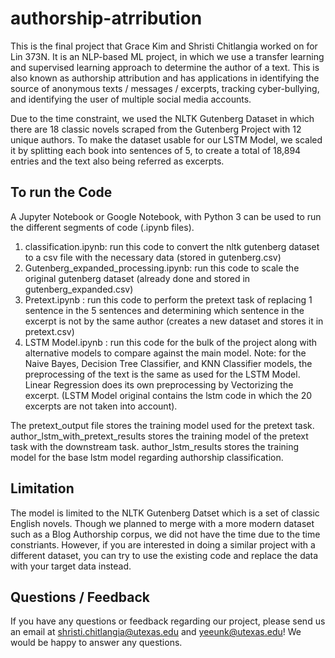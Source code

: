 # authorship-atrribution

This is the final project that Grace Kim and Shristi Chitlangia worked on for Lin 373N. It is an NLP-based ML project, in which we use a transfer learning and supervised learning approach to determine the author of a text. This is also known as authorship attribution and has applications in identifying the source of anonymous texts / messages / excerpts, tracking cyber-bullying, and identifying the user of multiple social media accounts. 

Due to the time constraint, we used the NLTK Gutenberg Dataset in which there are 18 classic novels scraped from the Gutenberg Project with 12 unique authors. To make the dataset usable for our LSTM Model, we scaled it by splitting each book into sentences of 5, to create a total of 18,894 entries and the text also being referred as excerpts. 

## To run the Code
A Jupyter Notebook or Google Notebook, with Python 3 can be used to run the different segments of code (.ipynb files).

1. classification.ipynb: run this code to convert the nltk gutenberg dataset to a csv file with the necessary data (stored in gutenberg.csv)
2. Gutenberg_expanded_processing.ipynb: run this code to scale the original gutenberg dataset (already done and stored in gutenberg_expanded.csv)
3. Pretext.ipynb : run this code to perform the pretext task of replacing 1 sentence in the 5 sentences and determining which sentence in the excerpt is not by the same author (creates a new dataset and stores it in pretext.csv)
4. LSTM Model.ipynb : run this code for the bulk of the project along with alternative models to compare against the main model. Note: for the Naive Bayes, Decision Tree Classifier, and KNN Classifier models, the preprocessing of the text is the same as used for the LSTM Model. Linear Regression does its own preprocessing by Vectorizing the excerpt. (LSTM Model original contains the lstm code in which the 20 excerpts are not taken into account).

The pretext_output file stores the training model used for the pretext task. author_lstm_with_pretext_results stores the training model of the pretext task with the downstream task. author_lstm_results stores the training model for the base lstm model regarding authorship classification. 

## Limitation
The model is limited to the NLTK Gutenberg Datset which is a set of classic English novels. Though we planned to merge with a more modern dataset such as a Blog Authorship corpus, we did not have the time due to the time constriants. However, if you are interested in doing a similar project with a different dataset, you can try to use the existing code and replace the data with your target data instead. 

## Questions / Feedback
If you have any questions or feedback regarding our project, please send us an email at shristi.chitlangia@utexas.edu and yeeunk@utexas.edu! We would be happy to answer any questions. 

